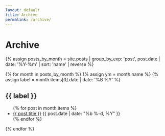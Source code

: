 ```yaml
---
layout: default
title: Archive
permalink: /archive/
---
```


# Archive

{% assign posts_by_month = site.posts | group_by_exp: 'post', post.date | date: '%Y-%m' | sort: 'name' | reverse %}

{% for month in posts_by_month %}
  {% assign ym = month.name %}
  {% assign label = month.items[0].date | date: '%B %Y' %}
  <h2 id="{{ ym }}">{{ label }}</h2>
  <ul>
    {% for post in month.items %}
      <li>
        <a href="{{ post.url | relative_url }}">{{ post.title }}</a>
        <span class="meta">{{ post.date | date: "%b %-d, %Y" }}</span>
      </li>
    {% endfor %}
  </ul>
{% endfor %}


